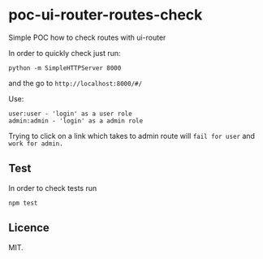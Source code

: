 poc-ui-router-routes-check
==========================

Simple POC how to check routes with ui-router


In order to quickly check just run:

```
python -m SimpleHTTPServer 8000
```
and the go to ```http://localhost:8000/#/```

Use:
```
user:user - 'login' as a user role
admin:admin - 'login' as a admin role
```
Trying to click on a link which takes to admin route will ```fail for user``` and ```work for admin.```

## Test

In order to check tests run 

```
npm test
```

## Licence

MIT.